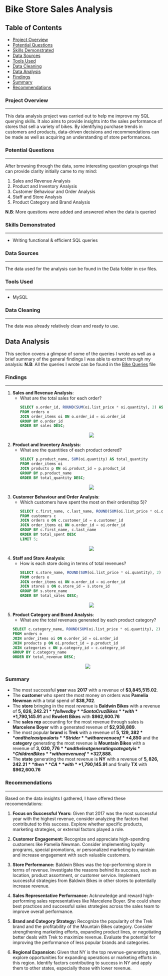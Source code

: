 # Bike Store Sales Analysis

## Table of Contents
- [Project Overview](#project-overview)
- [Potential Questions](#potential-questions)
- [Skills Demonstrated](#skills-demonstrated)
- [Data Sources](#data-sources)
- [Tools Used](#tools-used)
- [Data Cleaning](#data-cleaning)
- [Data Analysis](#data-analysis)
- [Findings](#findings)
- [Summary](#summary)
- [Recommendations](#recommendations)

### Project Overview
---
This data analysis project was carried out to help me improve my SQL querying skills. It also aims to provide insights into the sales performance of stores that sell a variety of bikes. By identifying purchase trends in customers and products, data-driven decisions and recommendations can be made as well as acquiring an understanding of store performances. 

### Potential Questions
---
After browsing through the data, some interesting question groupings that can provide clarity initially came to my mind:
1. Sales and Revenue Analysis 
2. Product and Inventory Analysis
3. Customer Behaviour and Order Analysis
4. Staff and Store Analysis
5. Product Category and Brand Analysis

**N.B**: More questions were added and answered when the data is queried

### Skills Demonstrated
---
- Writing functional & efficient SQL queries

### Data Sources
---
The data used for the analysis can be found in the Data folder in csv files.

### Tools Used
---
- MySQL

### Data Cleaning
---
The data was already relatively clean and ready to use.

## Data Analysis
This section covers a glimpse of some of the queries I wrote as well as a brief summary of the general findings I was able to extract through my analysis:
**N.B**: All the queries I wrote can be found in the [Bike Queries](bike_queries.sql) file

### Findings
---
1. **Sales and Revenue Analysis**:
   - What are the total sales for each order?
     ```sql
     SELECT o.order_id, ROUND(SUM(oi.list_price * oi.quantity), 2) AS sales
     FROM orders o
     JOIN order_items oi ON o.order_id = oi.order_id
     GROUP BY o.order_id
     ORDER BY sales DESC;
     ```
     <p align="center">
      <img src="ordersales.png">
     </p>
2. **Product and Inventory Analysis**:
   - What are the quantities of each product ordered?
     ```sql
     SELECT p.product_name, SUM(oi.quantity) AS total_quantity
     FROM order_items oi 
     JOIN products p ON oi.product_id = p.product_id
     GROUP BY p.product_name
     ORDER BY total_quantity DESC;
     ```
     <p align="center">
      <img src="prodquant.png">
     </p>
4. **Customer Behaviour and Order Analysis**:
   - Which customers have spent the most on their orders(top 5)?
     ```sql
     SELECT c.first_name, c.last_name, ROUND(SUM(oi.list_price * oi.quantity), 2) AS total_spent
     FROM customers c 
     JOIN orders o ON c.customer_id = o.customer_id
     JOIN order_items oi ON o.order_id = oi.order_id
     GROUP BY c.first_name, c.last_name
     ORDER BY total_spent DESC
     LIMIT 5;
     ```
     <p align="center">
      <img src="cust_top5.png">
     </p>
6. **Staff and Store Analysis**:
   - How is each store doing in terms of total revenues?
     ```sql
     SELECT s.store_name, ROUND(SUM(oi.list_price * oi.quantity), 2) as total_sales
     FROM orders o 
     JOIN order_items oi ON o.order_id = oi.order_id
     JOIN stores s ON o.store_id = s.store_id
     GROUP BY s.store_name
     ORDER BY total_sales DESC;
     ```
     <p align="center">
      <img src="storerev.png">
     </p>
8. **Product Category and Brand Analysis**:
   - What are the total revenues generated by each product category?
    ```sql
    SELECT c.category_name, ROUND(SUM(oi.list_price * oi.quantity), 2) AS total_revenue
    FROM orders o 
    JOIN order_items oi ON o.order_id = oi.order_id
    JOIN products p ON oi.product_id = p.product_id
    JOIN categories c ON p.category_id = c.category_id
    GROUP BY c.category_name
    ORDER BY total_revenue DESC;
    ```
    <p align="center">
      <img src="catrev.png">
     </p>

### Summary
- The most successful **year** was **2017** with a revenue of **$3,845,515.02**.
- The **customer** who spent the most money on orders was **Pamelia Newman** with a total spend of **$38,702**.
- The **store** bringing in the most revenue is **Baldwin Bikes** with a revenue of **$5,826,242.21** follwed by **Santa Cruz Bikes** with **$1,790,145.91** and **Rowlett Bikes** with **$962,600.76**
- The **sales rep** accounting for the most revenue through sales is **Marcelene Boyer** with a generated revenue of **$2,938,889**.
- The most popular **brand** is **Trek** with a revenue of **$5,129,382** and the least poular is **Strider** with a revenue of **$4,850** and the **category** generating the most revenue is **Mountain Bikes** with a revenue of **$3,030,776** and the leat generating categoty is **Children Bikes** with a revenue of **$327,888**.
- The **state** generating the most revenue is **NY** with a revenue of **$5,826,242.21** then **CA** with **$1,790,145.91** and finally **TX** with **$962,600.76**

### Recommendations
---
Based on the data insights I gathered, I have offered these recoomendations:

1. **Focus on Successful Years:** Given that 2017 was the most successful year with the highest revenue, consider analyzing the factors that contributed to this success. Explore whether specific products, marketing strategies, or external factors played a role.

2. **Customer Engagement:** Recognize and appreciate high-spending customers like Pamelia Newman. Consider implementing loyalty programs, special promotions, or personalized marketing to maintain and increase engagement with such valuable customers.

3. **Store Performance:** Baldwin Bikes was the top-performing store in terms of revenue. Investigate the reasons behind its success, such as location, product assortment, or customer service. Implement successful strategies from Baldwin Bikes in other stores to potentially increase revenue.

4. **Sales Representative Performance:** Acknowledge and reward high-performing sales representatives like Marcelene Boyer. She could share best practices and successful sales strategies across the sales team to improve overall performance.

5. **Brand and Category Strategy:** Recognize the popularity of the Trek brand and the profitability of the Mountain Bikes category. Consider strengthening marketing efforts, expanding product lines, or negotiating better deals with Trek to maximize revenue. Evaluate the potential for improving the performance of less popular brands and categories.

6. **Regional Expansion:** Given that NY is the top revenue-generating state, explore opportunities for expanding operations or marketing efforts in this region. Identify factors contributing to success in NY and apply them to other states, especially those with lower revenue.


